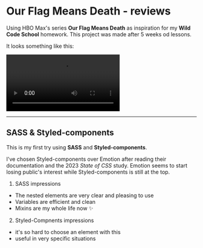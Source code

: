 # Our Flag Means Death - reviews

Using HBO Max's series **Our Flag Means Death** as inspiration for my **Wild Code School** homework.
This project was made after 5 weeks od lessons.

It looks something like this:

![video preview](https://github.com/FlorenceBuchelet/OFMDreviews/blob/main/public/preview.mkv)

---

## SASS & Styled-components

This is my first try using **SASS** and **Styled-components**.

I've chosen Styled-components over Emotion after reading their documentation and the 2023 _State of CSS_ study. Emotion seems to start losing public's interest while Styled-components is still at the top.

1. SASS impressions

- The nested elements are very clear and pleasing to use
- Variables are efficient and clean
- Mixins are my whole life now ✨

2. Styled-Compnents impressions

- it's so hard to choose an element with this
- useful in very specific situations
